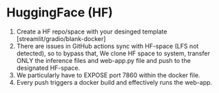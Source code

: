 # HuggingFace (HF)

1. Create a HF repo/space with your desinged template [streamlit/gradio/blank-docker]
2. There are issues in GitHub actions sync with HF-space (LFS not detected), so to bypass that, We clone HF space to system, transfer ONLY the inference files and web-app.py file and push to the designated HF-space.
3. We particularly have to EXPOSE port 7860 within the docker file.
4. Every push triggers a docker build and effectively runs the web-app.